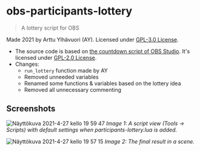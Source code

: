 # obs-participants-lottery
> A lottery script for OBS

Made 2021 by Arttu Ylhävuori (AY). Licensed under [GPL-3.0 License](https://github.com/areee/obs-participants-lottery/blob/main/LICENSE).

- The source code is based on [the countdown script of OBS Studio](https://github.com/obsproject/obs-studio/blob/master/UI/frontend-plugins/frontend-tools/data/scripts/countdown.lua). It's licensed under [GPL-2.0 License](https://github.com/obsproject/obs-studio/blob/master/COPYING).
- Changes:
    - `run_lottery` function made by AY
    - Removed unneeded variables
    - Renamed some functions & variables based on the lottery idea
    - Removed all unnecessary commenting

## Screenshots

![Näyttökuva 2021-4-27 kello 19 59 47](https://user-images.githubusercontent.com/10089872/116282202-2653f680-a793-11eb-8450-ec8cb96f1211.png)
_Image 1: A script view (Tools -> Scripts) with default settings when participants-lottery.lua is added._

![Näyttökuva 2021-4-27 kello 19 57 15](https://user-images.githubusercontent.com/10089872/116282448-7468fa00-a793-11eb-9182-c4f951a0f17e.png)
_Image 2: The final result in a scene._
